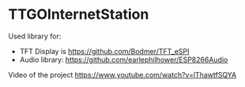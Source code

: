 # TTGOInternetStation
Used library for:
- TFT Display is https://github.com/Bodmer/TFT_eSPI
- Audio library: https://github.com/earlephilhower/ESP8266Audio

Video of the project https://www.youtube.com/watch?v=lThawtfSQYA
